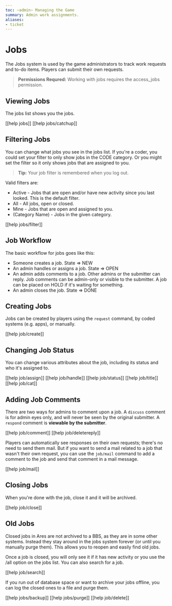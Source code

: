 ```yaml
---
toc: ~admin~ Managing the Game
summary: Admin work assignments.
aliases:
- ticket
---
```

# Jobs

The Jobs system is used by the game administrators to track work requests and to-do items.  Players can submit their own requests.

> **Permissions Requred:** Working with jobs requires the access_jobs permission.

## Viewing  Jobs

The jobs list shows you the jobs. 

[[help jobs]]
[[help jobs/catchup]]

## Filtering  Jobs

You can change what jobs you see in the jobs list.  If you're a coder, you could set your filter to only show jobs in the CODE category.  Or you might set the filter so it only shows jobs that are assigned to you.

> **Tip:** Your job filter is remembered when you log out.

Valid filters are:

* Active - Jobs that are open and/or have new activity since you last looked.  This is the default filter.
* All - All jobs, open or closed.
* Mine - Jobs that are open and assigned to you.
* (Category Name) - Jobs in the given category.

[[help jobs/filter]]

## Job Workflow

The basic workflow for jobs goes like this:

* Someone creates a job.  State => NEW
* An admin handles or assigns a job.  State => OPEN
* An admin adds comments to a job.  Other admins or the submitter can reply.  Job comments can be admin-only or visible to the submitter.  A job can be placed on HOLD if it's waiting for something.
* An admin closes the job.  State => DONE

## Creating Jobs

Jobs can be created by players using the `request` command, by coded systems (e.g. apps), or manually.

[[help job/create]]

## Changing Job Status

You can change various attributes about the job, including its status and who it's assigned to.

[[help job/assign]]
[[help job/handle]]
[[help job/status]]
[[help job/title]]
[[help job/cat]]   

## Adding Job Comments

There are two ways for admins to comment upon a job.  A `discuss` comment is for admin eyes only, and will never be seen by the original submitter.  A `respond` comment is **viewable by the submitter**.

[[help job/comment]]
[[help job/deletereply]]

Players can automatically see responses on their own requests; there's no need to send them mail.  But if you want to send a mail related to a job that wasn't their own request, you can use the `job/mail` command to add a comment to the job and send that comment in a mail message.

[[help job/mail]]

## Closing Jobs

When you're done with the job, close it and it will be archived.

[[help job/close]]

## Old  Jobs

Closed jobs in Ares are not archived to a BBS, as they are in some other systems.  Instead they stay around in the jobs system forever (or until you manually purge them).  This allows you to reopen and easily find old jobs.

Once a job is closed, you will only see it if it has new activity or you use the /all option on the jobs list.  You can also search for a job.

[[help job/search]]

If you run out of database space or want to archive your jobs offline, you can log the closed ones to a file and purge them.

[[help jobs/backup]]
[[help jobs/purge]]
[[help job/delete]]